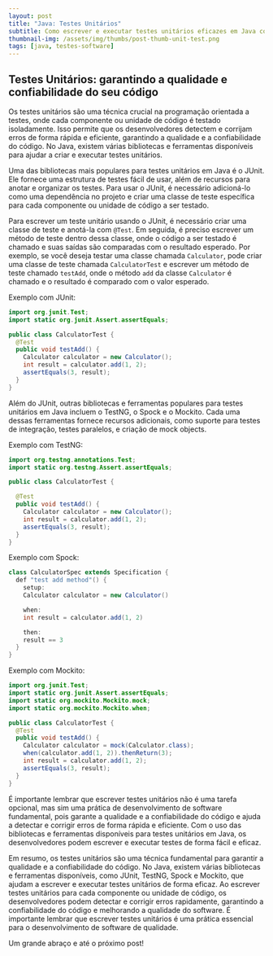 ```yaml
---
layout: post
title: "Java: Testes Unitários"
subtitle: Como escrever e executar testes unitários eficazes em Java com JUnit, TestNG, Spock e Mockito.
thumbnail-img: /assets/img/thumbs/post-thumb-unit-test.png
tags: [java, testes-software]
---
```


## Testes Unitários: garantindo a qualidade e confiabilidade do seu código

Os testes unitários são uma técnica crucial na programação orientada a testes, onde cada componente ou unidade de código é testado isoladamente. Isso permite que os desenvolvedores detectem e corrijam erros de forma rápida e eficiente, garantindo a qualidade e a confiabilidade do código. No Java, existem várias bibliotecas e ferramentas disponíveis para ajudar a criar e executar testes unitários.

Uma das bibliotecas mais populares para testes unitários em Java é o JUnit. Ele fornece uma estrutura de testes fácil de usar, além de recursos para anotar e organizar os testes. Para usar o JUnit, é necessário adicioná-lo como uma dependência no projeto e criar uma classe de teste específica para cada componente ou unidade de código a ser testado.

Para escrever um teste unitário usando o JUnit, é necessário criar uma classe de teste e anotá-la com `@Test`. Em seguida, é preciso escrever um método de teste dentro dessa classe, onde o código a ser testado é chamado e suas saídas são comparadas com o resultado esperado. Por exemplo, se você deseja testar uma classe chamada `Calculator`, pode criar uma classe de teste chamada `CalculatorTest` e escrever um método de teste chamado `testAdd`, onde o método `add` da classe `Calculator` é chamado e o resultado é comparado com o valor esperado.

Exemplo com JUnit:

```java
import org.junit.Test;
import static org.junit.Assert.assertEquals;

public class CalculatorTest {
  @Test
  public void testAdd() {
    Calculator calculator = new Calculator();
    int result = calculator.add(1, 2);
    assertEquals(3, result);
  }
}
```

Além do JUnit, outras bibliotecas e ferramentas populares para testes unitários em Java incluem o TestNG, o Spock e o Mockito. Cada uma dessas ferramentas fornece recursos adicionais, como suporte para testes de integração, testes paralelos, e criação de mock objects.

Exemplo com TestNG:

```java
import org.testng.annotations.Test;
import static org.testng.Assert.assertEquals;

public class CalculatorTest {

  @Test
  public void testAdd() {
    Calculator calculator = new Calculator();
    int result = calculator.add(1, 2);
    assertEquals(3, result);
  }
}
```

Exemplo com Spock:

```java
class CalculatorSpec extends Specification {
  def "test add method"() {
    setup:
    Calculator calculator = new Calculator()

    when:
    int result = calculator.add(1, 2)

    then:
    result == 3
  }
}
```

Exemplo com Mockito:

```java
import org.junit.Test;
import static org.junit.Assert.assertEquals;
import static org.mockito.Mockito.mock;
import static org.mockito.Mockito.when;

public class CalculatorTest {
  @Test
  public void testAdd() {
    Calculator calculator = mock(Calculator.class);
    when(calculator.add(1, 2)).thenReturn(3);
    int result = calculator.add(1, 2);
    assertEquals(3, result);
  }
}
```

É importante lembrar que escrever testes unitários não é uma tarefa opcional, mas sim uma prática de desenvolvimento de software fundamental, pois garante a qualidade e a confiabilidade do código e ajuda a detectar e corrigir erros de forma rápida e eficiente. Com o uso das bibliotecas e ferramentas disponíveis para testes unitários em Java, os desenvolvedores podem escrever e executar testes de forma fácil e eficaz.

Em resumo, os testes unitários são uma técnica fundamental para garantir a qualidade e a confiabilidade do código. No Java, existem várias bibliotecas e ferramentas disponíveis, como JUnit, TestNG, Spock e Mockito, que ajudam a escrever e executar testes unitários de forma eficaz. Ao escrever testes unitários para cada componente ou unidade de código, os desenvolvedores podem detectar e corrigir erros rapidamente, garantindo a confiabilidade do código e melhorando a qualidade do software. É importante lembrar que escrever testes unitários é uma prática essencial para o desenvolvimento de software de qualidade.

Um grande abraço e até o próximo post!
